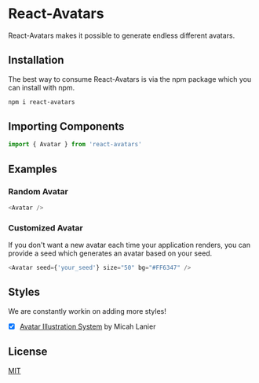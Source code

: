 # React-Avatars

React-Avatars makes it possible to generate endless different avatars.

## Installation

The best way to consume React-Avatars is via the npm package which you can install with npm.

```sh
npm i react-avatars
```

## Importing Components

```js
import { Avatar } from 'react-avatars'
```

## Examples
### Random Avatar
```js
<Avatar /> 
```
### Customized Avatar
If you don't want a new avatar each time your application renders, you can provide a seed which generates an avatar based on your seed.
```js
<Avatar seed={'your_seed'} size="50" bg="#FF6347" />
```
## Styles
We are constantly workin on adding more styles!

- [x] [Avatar Illustration System](https://www.figma.com/community/file/829741575478342595) by Micah Lanier


## License
[MIT](https://choosealicense.com/licenses/mit/)
